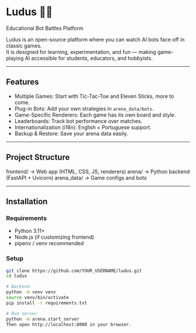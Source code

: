 # Ludus 🎲✨
Educational Bot Battles Platform

Ludus is an open-source platform where you can watch AI bots face off in classic games.  
It is designed for learning, experimentation, and fun — making game-playing AI accessible for students, educators, and hobbyists.

---

## Features
- Multiple Games: Start with Tic-Tac-Toe and Eleven Sticks, more to come.  
- Plug-in Bots: Add your own strategies in `arena_data/bots`.  
- Game-Specific Renderers: Each game has its own board and style.  
- Leaderboards: Track bot performance over matches.  
- Internationalization (i18n): English + Portuguese support.  
- Backup & Restore: Save your arena data easily.  

---

## Project Structure
frontend/ → Web app (HTML, CSS, JS, renderers)
arena/ → Python backend (FastAPI + Uvicorn)
arena_data/ → Game configs and bots


---

## Installation

### Requirements
- Python 3.11+
- Node.js (if customizing frontend)
- pipenv / venv recommended

### Setup
```bash
git clone https://github.com/YOUR_USERNAME/ludus.git
cd ludus

# Backend
python -m venv venv
source venv/bin/activate
pip install -r requirements.txt

# Run server
python -m arena.start_server
Then open http://localhost:8000 in your browser.
